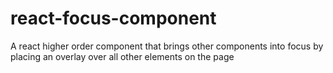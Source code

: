 # react-focus-component
A react higher order component that brings other components into focus by placing an overlay over all other elements on the page
